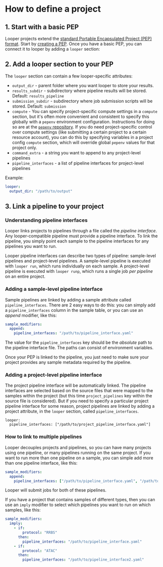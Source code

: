 # How to define a project

## 1. Start with a basic PEP

Looper projects extend the [standard Portable Encapsulated Project (PEP) format](http://pep.databio.org). Start by [creating a PEP](https://pepkit.github.io/docs/simple_example/). Once you have a basic PEP, you can connect it to looper by adding a `looper` section:

## 2. Add a looper section to your PEP

The `looper` section can contain a few looper-specific attributes:

- `output_dir` - parent folder where you want looper to store your results.
- `results_subdir` - subdirectory where pipeline results will be stored. Default: `results_pipeline`
- `submission_subdir` - subdirectory where job submission scripts will be stored. Default: `submission`
- `compute` - You can specify project-specific compute settings in a `compute` section, 
but it's often more convenient and consistent to specify this globally with a `pepenv` environment configuration. 
Instructions for doing so are at the [`pepenv` repository](https://github.com/pepkit/pepenv). 
If you do need project-specific control over compute settings (like submitting a certain project to a certain resource account), 
you can do this by specifying variables in a project config `compute` section, which will override global `pepenv` values for that project only.
- `command_extra` - a string you want to append to any project-level pipelines
- `pipeline_interfaces` - a list of pipeline interfaces for project-level pipelines

Example:
```yaml
looper:
  output_dir: "/path/to/output"
```

## 3. Link a pipeline to your project

### Understanding pipeline interfaces

Looper links projects to pipelines through a file called the *pipeline interface*. Any looper-compatible pipeline must provide a pipeline interface. To link the pipeline, you simply point each sample to the pipeline interfaces for any pipelines you want to run.

Looper pipeline interfaces can describe two types of pipeline: sample-level pipelines and project-level pipelines. A sample-level pipeline is executed with `looper run`, which runs individually on each sample. A project-level pipeline is executed with `looper runp`, which runs a single job *per pipeline* on an entire project.

### Adding a sample-level pipeline interface

Sample pipelines are linked by adding a sample attribute called `pipeline_interfaces`. There are 2 easy ways to do this: you can simply add a `pipeline_interfaces` column in the sample table, or you can use an *append* modifier, like this:

```yaml
sample_modifiers:
  append:
    pipeline_interfaces: "/path/to/pipeline_interface.yaml"
```


The value for the `pipeline_interfaces` key should be the *absolute* path to the pipeline interface file. The paths can consist of environment variables.

Once your PEP is linked to the pipeline, you just need to make sure your project provides any sample metadata required by the pipeline.

### Adding a project-level pipeline interface

The project pipeline interface will be automatically linked. The pipeline interfaces are selected based on the source files that were mapped to the samples within the project (but this time `project_pipelines` key within the source file is considered). But if you need to specify a particular project pipeline interface for some reason, project pipelines are linked by adding a project attribute, in the `looper` section, called `pipeline_interfaces`.

```
looper:
  pipeline_interfaces: ["/path/to/project_pipeline_interface.yaml"]
```

### How to link to multiple pipelines

Looper decouples projects and pipelines, so you can have many projects using one pipeline, or many pipelines running on the same project. If you want to run more than one pipeline on a sample, you can simple add more than one pipeline interface, like this:

```yaml
sample_modifiers:
  append:
    pipeline_interfaces: ["/path/to/pipeline_interface.yaml", "/path/to/pipeline_interface2.yaml"]
```

Looper will submit jobs for both of these pipelines.

If you have a project that contains samples of different types, then you can use an `imply` modifier to select which pipelines you want to run on which samples, like this:


```yaml
sample_modifiers:
  imply:
    - if:
        protocol: "RRBS"
      then:
        pipeline_interfaces: "/path/to/pipeline_interface.yaml"
    - if:
        protocol: "ATAC"
      then:
        pipeline_interfaces: "/path/to/pipeline_interface2.yaml"
```
